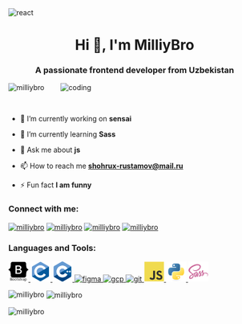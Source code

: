 
<img src="https://amonigel.com/wp-content/uploads/2022/06/thoughtworks-gif_dribbble.gif" alt="react"/>
<h1 align="center">Hi 👋, I'm MilliyBro</h1>
<h3 align="center">A passionate frontend developer from Uzbekistan</h3>
<img align="right" alt="coding" width="400" src="[https://media.tenor.com/2uyENRmiUt0AAAAC/coding.gif](https://amonigel.com/wp-content/uploads/2022/06/thoughtworks-gif_dribbble.gif)">

<p align="left"> <img src="https://komarev.com/ghpvc/?username=milliybro&label=Profile%20views&color=0e75b6&style=flat" alt="milliybro" /> </p>

<p align="left"> <a href="https://twitter.com/" target="blank"><img src="https://img.shields.io/twitter/follow/?logo=twitter&style=for-the-badge" alt="" /></a> </p>

- 🔭 I’m currently working on **sensai**

- 🌱 I’m currently learning **Sass**

- 💬 Ask me about **js**

- 📫 How to reach me **shohrux-rustamov@mail.ru**

- ⚡ Fun fact **I am funny**

<h3 align="left">Connect with me:</h3>
<p align="left">
<a href="https://dev.to/milliybro" target="blank"><img align="center" src="https://raw.githubusercontent.com/rahuldkjain/github-profile-readme-generator/master/src/images/icons/Social/devto.svg" alt="milliybro" height="30" width="40" /></a>
<a href="https://fb.com/milliybro" target="blank"><img align="center" src="https://raw.githubusercontent.com/rahuldkjain/github-profile-readme-generator/master/src/images/icons/Social/facebook.svg" alt="milliybro" height="30" width="40" /></a>
<a href="https://instagram.com/milliybro" target="blank"><img align="center" src="https://raw.githubusercontent.com/rahuldkjain/github-profile-readme-generator/master/src/images/icons/Social/instagram.svg" alt="milliybro" height="30" width="40" /></a>
<a href="https://www.youtube.com/c/milliybro" target="blank"><img align="center" src="https://raw.githubusercontent.com/rahuldkjain/github-profile-readme-generator/master/src/images/icons/Social/youtube.svg" alt="milliybro" height="30" width="40" /></a>
</p>

<h3 align="left">Languages and Tools:</h3>
<p align="left"> <a href="https://getbootstrap.com" target="_blank" rel="noreferrer"> <img src="https://raw.githubusercontent.com/devicons/devicon/master/icons/bootstrap/bootstrap-plain-wordmark.svg" alt="bootstrap" width="40" height="40"/> </a> <a href="https://www.cprogramming.com/" target="_blank" rel="noreferrer"> <img src="https://raw.githubusercontent.com/devicons/devicon/master/icons/c/c-original.svg" alt="c" width="40" height="40"/> </a> <a href="https://www.w3schools.com/cpp/" target="_blank" rel="noreferrer"> <img src="https://raw.githubusercontent.com/devicons/devicon/master/icons/cplusplus/cplusplus-original.svg" alt="cplusplus" width="40" height="40"/> </a> <a href="https://www.figma.com/" target="_blank" rel="noreferrer"> <img src="https://www.vectorlogo.zone/logos/figma/figma-icon.svg" alt="figma" width="40" height="40"/> </a> <a href="https://cloud.google.com" target="_blank" rel="noreferrer"> <img src="https://www.vectorlogo.zone/logos/google_cloud/google_cloud-icon.svg" alt="gcp" width="40" height="40"/> </a> <a href="https://git-scm.com/" target="_blank" rel="noreferrer"> <img src="https://www.vectorlogo.zone/logos/git-scm/git-scm-icon.svg" alt="git" width="40" height="40"/> </a> <a href="https://developer.mozilla.org/en-US/docs/Web/JavaScript" target="_blank" rel="noreferrer"> <img src="https://raw.githubusercontent.com/devicons/devicon/master/icons/javascript/javascript-original.svg" alt="javascript" width="40" height="40"/> </a> <a href="https://www.python.org" target="_blank" rel="noreferrer"> <img src="https://raw.githubusercontent.com/devicons/devicon/master/icons/python/python-original.svg" alt="python" width="40" height="40"/> </a> <a href="https://sass-lang.com" target="_blank" rel="noreferrer"> <img src="https://raw.githubusercontent.com/devicons/devicon/master/icons/sass/sass-original.svg" alt="sass" width="40" height="40"/> </a> </p>

<p><img align="left" src="https://github-readme-stats.vercel.app/api/top-langs?username=milliybro&show_icons=true&locale=en&layout=compact" alt="milliybro" /></p>

<p>&nbsp;<img align="center" src="https://github-readme-stats.vercel.app/api?username=milliybro&show_icons=true&locale=en" alt="milliybro" /></p>

<p><img align="center" src="https://github-readme-streak-stats.herokuapp.com/?user=milliybro&" alt="milliybro" /></p>
